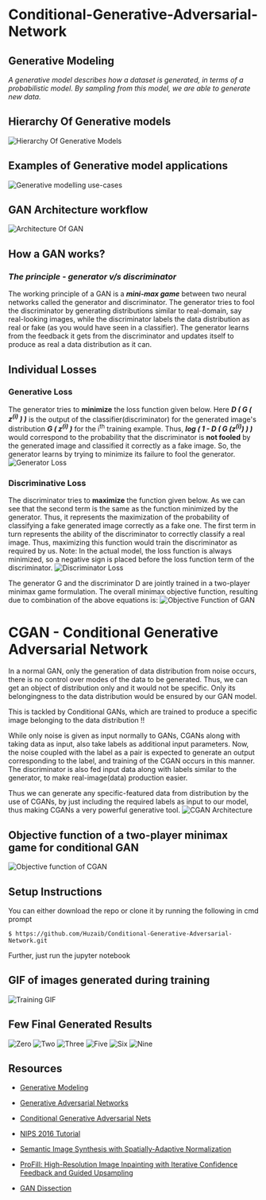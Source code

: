 # Conditional-Generative-Adversarial-Network


## Generative Modeling
*A generative model describes how a dataset is generated, in terms of a probabilistic model. By sampling from this model, we are able to generate new data.*


## Hierarchy Of Generative models
![Hierarchy Of Generative Models](https://github.com/Huzaib/Conditional-Generative-Adversarial-Network/blob/main/Images/Generative%20models%20hierarchy.png)


## Examples of Generative model applications
![Generative modelling use-cases](https://github.com/Huzaib/Conditional-Generative-Adversarial-Network/blob/main/Images/GAN%20images.png)


## GAN Architecture workflow
![Architecture Of GAN](https://github.com/Huzaib/Conditional-Generative-Adversarial-Network/blob/main/Images/GAN%20Architecture.jpeg)


## How a GAN works?
### *The principle - generator v/s discriminator*
The working principle of a GAN is a ***mini-max game*** between two neural networks called the generator and discriminator. The generator tries to fool the discriminator by generating distributions similar to real-domain, say real-looking images, while the discriminator labels the data distribution as real or fake (as you would have seen in a classifier). The generator learns from the feedback it gets from the discriminator and updates itself to produce as real a data distribution as it can.


## Individual Losses

### Generative Loss
The generator tries to **minimize** the loss function given below. Here ***D ( G ( z<sup>(i)</sup> ) )*** is the output of the classifier(discriminator) for the generated image's distribution ***G ( z<sup>(i)</sup> )*** for the i<sup>th</sup> training example. Thus,  ***log ( 1 - D ( G (z<sup>(i)</sup>) ) )*** would correspond to the probability that the discriminator is **not fooled** by the generated image and classified it correctly as a fake image. So, the generator learns by trying to minimize its failure to fool the generator.
![Generator Loss](https://github.com/Huzaib/Conditional-Generative-Adversarial-Network/blob/main/Images/Generator%20Loss.jpeg)

### Discriminative Loss
The discriminator tries to **maximize** the function given below. As we can see that the second term is the same as the function minimized by the generator. Thus, it represents the maximization of the probability of classifying a fake generated image correctly as a fake one. The first term in turn represents the ability of the discriminator to correctly classify a real image. Thus, maximizing this function would train the discriminator as required by us.
Note: In the actual model, the loss function is always minimized, so a negative sign is placed before the loss function term of the discriminator. 
![Discriminator Loss](https://github.com/Huzaib/Conditional-Generative-Adversarial-Network/blob/main/Images/Discriminative%20Loss.jpeg)


The generator G and the discriminator D are jointly trained in a two-player minimax game formulation. The overall minimax objective function, resulting due to combination of the above equations is:
![Objective Function of GAN](https://github.com/Huzaib/Conditional-Generative-Adversarial-Network/blob/main/Images/minmax%20objective%20function.png)


# CGAN - Conditional Generative Adversarial Network
In a normal GAN, only the generation of data distribution from noise occurs, there is no control over modes of the data to be generated. Thus, we can get an object of distribution only and it would not be specific. Only its belongingness to the data distribution would be ensured by our GAN model.

This is tackled by Conditional GANs, which are trained to produce a specific image belonging to the data distribution !!

While only noise is given as input normally to GANs, CGANs along with taking data as input, also take labels as additional input parameters. Now, the noise coupled with the label as a pair is expected to generate an output corresponding to the label, and training of the CGAN occurs in this manner. The discriminator is also fed input data along with labels similar to the generator, to make real-image(data) production easier.

Thus we can generate any specific-featured data from distribution by the use of CGANs, by just including the required labels as input to our model, thus making CGANs a very powerful generative tool.
![CGAN Architecture](https://github.com/Huzaib/Conditional-Generative-Adversarial-Network/blob/main/Images/CGAN%20architecture.png)


## Objective function of a two-player minimax game for conditional GAN
![Objective function of CGAN](https://github.com/Huzaib/Conditional-Generative-Adversarial-Network/blob/main/Images/CGAN%20Objective%20Function.png)


## Setup Instructions
You can either download the repo or clone it by running the following in cmd prompt
```
$ https://github.com/Huzaib/Conditional-Generative-Adversarial-Network.git
```
Further, just run the jupyter notebook


## GIF of images generated during training 
![Training GIF](https://github.com/Huzaib/Conditional-Generative-Adversarial-Network/blob/main/Training%20GIF/mnist.gif)


## Few Final Generated Results
![Zero](https://github.com/Huzaib/Conditional-Generative-Adversarial-Network/blob/main/Evaluation%20Images/0.png)
![Two](https://github.com/Huzaib/Conditional-Generative-Adversarial-Network/blob/main/Evaluation%20Images/2.png)
![Three](https://github.com/Huzaib/Conditional-Generative-Adversarial-Network/blob/main/Evaluation%20Images/3.png)
![Five](https://github.com/Huzaib/Conditional-Generative-Adversarial-Network/blob/main/Evaluation%20Images/5.png)
![Six](https://github.com/Huzaib/Conditional-Generative-Adversarial-Network/blob/main/Evaluation%20Images/6.png)
![Nine](https://github.com/Huzaib/Conditional-Generative-Adversarial-Network/blob/main/Evaluation%20Images/9.png)


## Resources

- [Generative Modeling](https://www.oreilly.com/library/view/generative-deep-learning/9781492041931/ch01.html)

- [Generative Adversarial Networks](https://arxiv.org/pdf/1406.2661.pdf)

- [Conditional Generative Adversarial Nets](https://arxiv.org/pdf/1411.1784.pdf)

- [NIPS 2016 Tutorial](https://arxiv.org/abs/1701.00160)

- [Semantic Image Synthesis with Spatially-Adaptive Normalization](https://arxiv.org/abs/1903.07291)

- [ProFill: High-Resolution Image Inpainting with Iterative Confidence Feedback and Guided Upsampling](https://zengxianyu.github.io/iic/)

- [GAN Dissection](https://gandissect.csail.mit.edu/)













